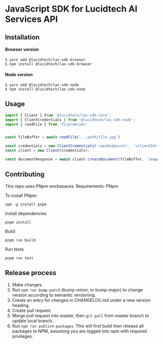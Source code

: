 # JavaScript SDK for Lucidtech AI Services API

## Installation

#### Browser version
```
$ yarn add @lucidtech/las-sdk-browser
$ npm install @lucidtech/las-sdk-browser
```

#### Node version
```
$ yarn add @lucidtech/las-sdk-node
$ npm install @lucidtech/las-sdk-node
```

## Usage

```javascript
import { Client } from '@lucidtech/las-sdk-core';
import { ClientCredentials } from '@lucidtech/las-sdk-node';
import { readFile } from 'fs/promises'


const fileBuffer = await readFile('...path/file.jpg')

const credentials = new ClientCredentials('<apiEndpoint>', '<clientId>',  '<clientSecret>', '<authEndpoint>');
const client = new Client(credentials);

const documentResponse = await client.createDocument(fileBuffer, 'image/jpeg');
```

## Contributing

This repo uses PNpm workspaces.
Requirements: PNpm

To install PNpm:
```
npm -g install pnpm
``` 

Install dependencies
```
pnpm install
```

Build
```
pnpm run build
```

Run tests
```
pnpm run test
```


## Release process

1. Make changes.
2. Run `npm run bump-patch` (bump-minor, or bump-major) to change version according to semantic versioning.
3. Create an entry for changes in CHANGELOG.md under a new version heading.
4. Create pull request
5. Merge pull request into master, then `git pull` from master branch to update local branch.
6. Run `npm run publish-packages`. This will first build then release all packages to NPM, assuming you are logged into npm with required privileges.
